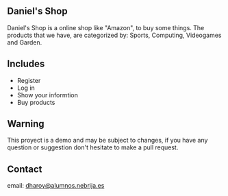 Daniel's Shop
-
Daniel's Shop is a online shop like "Amazon", to buy some things. 
The products that we have, are categorized by: Sports, Computing, Videogames and Garden.

Includes
-
- Register
- Log in
- Show your informtion
- Buy products

Warning
-
This proyect is a demo and may be subject to changes, if you have any question or
suggestion don't hesitate to make a pull request.

Contact
-
email: dharoy@alumnos.nebrija.es
